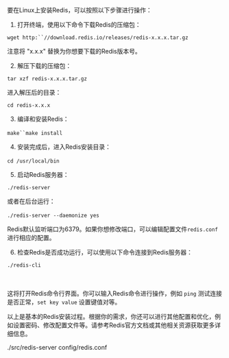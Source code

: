 要在Linux上安装Redis，可以按照以下步骤进行操作：

1. 打开终端，使用以下命令下载Redis的压缩包：

```
wget http:``//download.redis.io/releases/redis-x.x.x.tar.gz
```

注意将 "x.x.x" 替换为你想要下载的Redis版本号。

2. 解压下载的压缩包：

```
tar xzf redis-x.x.x.tar.gz
```

进入解压后的目录：

```
cd redis-x.x.x
```

3. 编译和安装Redis：

```
make``make install　　
```

4. 安装完成后，进入Redis安装目录：

```
cd /usr/local/bin　　
```

5. 启动Redis服务器：

```
./redis-server
```

或者在后台运行：

```
./redis-server --daemonize yes　　
```

Redis默认监听端口为6379。如果你想修改端口，可以编辑配置文件`redis.conf`进行相应的配置。

6. 检查Redis是否成功运行，可以使用以下命令连接到Redis服务器：

```
./redis-cli
```

　

这将打开Redis命令行界面。你可以输入Redis命令进行操作，例如 `ping` 测试连接是否正常，`set key value` 设置键值对等。

以上是基本的Redis安装过程。根据你的需求，你还可以进行其他配置和优化，例如设置密码、修改配置文件等。请参考Redis官方文档或其他相关资源获取更多详细信息。



./src/redis-server config/redis.conf